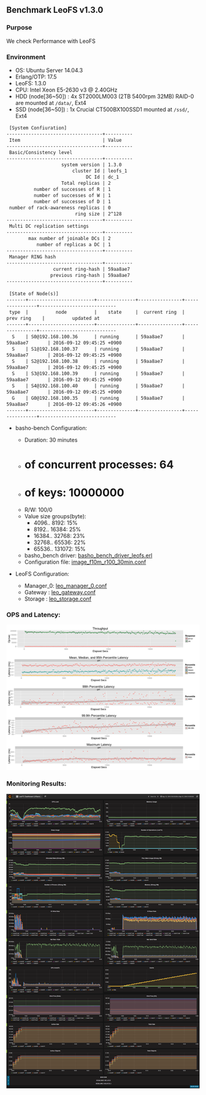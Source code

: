 ## Benchmark LeoFS v1.3.0

### Purpose
We check Performance with LeoFS

### Environment

* OS: Ubuntu Server 14.04.3
* Erlang/OTP: 17.5
* LeoFS: 1.3.0
* CPU: Intel Xeon E5-2630 v3 @ 2.40GHz
* HDD (node[36~50]) : 4x ST2000LM003 (2TB 5400rpm 32MB) RAID-0 are mounted at `/data/`, Ext4
* SSD (node[36~50]) : 1x Crucial CT500BX100SSD1 mounted at `/ssd/`, Ext4

```
 [System Confiuration]
-----------------------------------+----------
 Item                              | Value
-----------------------------------+----------
 Basic/Consistency level
-----------------------------------+----------
                    system version | 1.3.0
                        cluster Id | leofs_1
                             DC Id | dc_1
                    Total replicas | 2
          number of successes of R | 1
          number of successes of W | 1
          number of successes of D | 1
 number of rack-awareness replicas | 0
                         ring size | 2^128
-----------------------------------+----------
 Multi DC replication settings
-----------------------------------+----------
        max number of joinable DCs | 2
           number of replicas a DC | 1
-----------------------------------+----------
 Manager RING hash
-----------------------------------+----------
                 current ring-hash | 59aa8ae7
                previous ring-hash | 59aa8ae7
-----------------------------------+----------

 [State of Node(s)]
-------+------------------------+--------------+----------------+----------------+----------------------------
 type  |          node          |    state     |  current ring  |   prev ring    |          updated at
-------+------------------------+--------------+----------------+----------------+----------------------------
  S    | S0@192.168.100.36      | running      | 59aa8ae7       | 59aa8ae7       | 2016-09-12 09:45:25 +0900
  S    | S1@192.168.100.37      | running      | 59aa8ae7       | 59aa8ae7       | 2016-09-12 09:45:25 +0900
  S    | S2@192.168.100.38      | running      | 59aa8ae7       | 59aa8ae7       | 2016-09-12 09:45:25 +0900
  S    | S3@192.168.100.39      | running      | 59aa8ae7       | 59aa8ae7       | 2016-09-12 09:45:25 +0900
  S    | S4@192.168.100.40      | running      | 59aa8ae7       | 59aa8ae7       | 2016-09-12 09:45:25 +0900
  G    | G0@192.168.100.35      | running      | 59aa8ae7       | 59aa8ae7       | 2016-09-12 09:45:26 +0900
-------+------------------------+--------------+----------------+----------------+----------------------------

```

* basho-bench Configuration:
    * Duration: 30 minutes
    * # of concurrent processes: 64
    * # of keys: 10000000
    * R/W: 100/0
    * Value size groups(byte):
        *    4096..   8192: 15%
        *    8192..  16384: 25%
        *   16384..  32768: 23%
        *   32768..  65536: 22%
        *   65536.. 131072: 15%
    * basho_bench driver: [basho_bench_driver_leofs.erl](https://github.com/leo-project/basho_bench/blob/master/src/basho_bench_driver_leofs.erl)
    * Configuration file: [image_f10m_r100_30min.conf](image_f10m_r100_30min.conf)

* LeoFS Configuration:
    * Manager_0: [leo_manager_0.conf](conf/G0/leo_manager.conf)
    * Gateway  : [leo_gateway.conf](conf/G0/leo_gateway.conf)
    * Storage  : [leo_storage.conf](conf/S0/leo_storage.conf)

### OPS and Latency:

![ops-latency](summary.png)

### Monitoring Results:

![monitoring-results](grafana.png)
